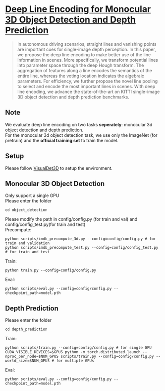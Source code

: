 # [Deep Line Encoding for Monocular 3D Object Detection and Depth Prediction](https://www.bmvc2021-virtualconference.com/conference/papers/paper_0299.html)
>In autonomous driving scenarios, straight lines and vanishing points are important cues for single-image depth perception. In this paper, we propose the deep line encoding to make better use of the line information in scenes. More specifically, we transform potential lines into parameter space through the deep Hough transform. The aggregation of features along a line encodes the semantics of the entire line, whereas the voting location indicates the algebraic parameters. For efficiency, we further propose the novel line pooling to select and encode the most important lines in scenes. With deep line encoding, we advance the state-of-the-art on KITTI single-image 3D object detection and depth prediction benchmarks.

## Note
We evaluate deep line encoding on two tasks **seperately**: monocular 3d object detection and depth prediction.  
For the monocular 3d object detection task, we use only the ImageNet (for pretrain) and the **official training set** to train the model.   
## Setup
Please follow [VisualDet3D](https://github.com/Owen-Liuyuxuan/visualDet3D) to setup the environment.  
## Monocular 3D Object Detection
Only support a single GPU  
Please enter the folder  
```
cd object_detection
```
Please modify the path in config/config.py (for train and val) and config/config_test.py(for train and test)  
Precompute:
```
python scripts/imdb_precompute_3d.py --config=config/config.py # for train and validation
python scripts/imdb_precompute_test.py --config=config/config_test.py # for train and test
```
Train:
```
python train.py --config=config/config.py
```
Eval:
```
python scripts/eval.py --config=config/config.py --checkpoint_path=model.pth
```
## Depth Prediction
Please enter the folder
```
cd depth_prediction
```
Train:  
```
python scripts/train.py --config=config/config.py # for single GPU
CUDA_VISIBLE_DEVICES=$GPUS python -m torch.distributed.launch --nproc_per_node=$NUM_GPUS scripts/train.py --config=config/config.py --world_size=$NUM_GPUS # for multiple GPUs
```
Eval:
```
python scripts/eval.py --config=config/config.py --checkpoint_path=model.pth
```

